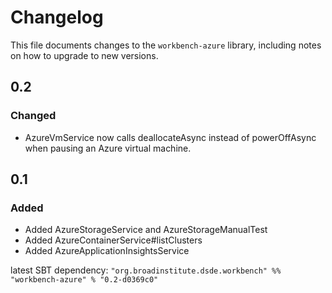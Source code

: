 # Changelog

This file documents changes to the `workbench-azure` library, including notes on how to upgrade to new versions.

## 0.2

### Changed

- AzureVmService now calls deallocateAsync instead of powerOffAsync when pausing an Azure virtual machine.

## 0.1

### Added

- Added AzureStorageService and AzureStorageManualTest
- Added AzureContainerService#listClusters
- Added AzureApplicationInsightsService

latest SBT dependency: `"org.broadinstitute.dsde.workbench" %% "workbench-azure" % "0.2-d0369c0"`
